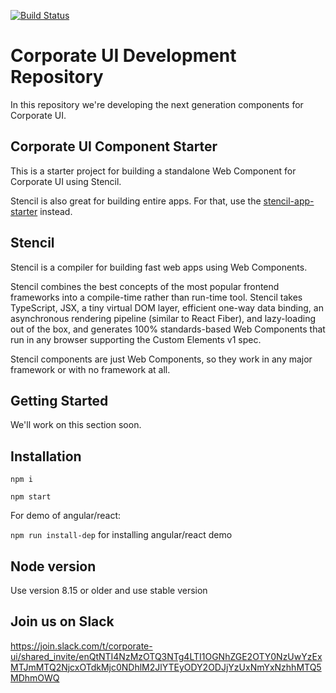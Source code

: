 [![Build Status](https://travis-ci.com/scania/corporate-ui-dev.svg?branch=master)](https://travis-ci.com/scania/corporate-ui-dev)

# Corporate UI Development Repository
In this repository we're developing the next generation components for Corporate UI.



## Corporate UI Component Starter

This is a starter project for building a standalone Web Component for Corporate UI using Stencil.

Stencil is also great for building entire apps. For that, use the [stencil-app-starter](https://github.com/ionic-team/stencil-app-starter) instead.

## Stencil

Stencil is a compiler for building fast web apps using Web Components.

Stencil combines the best concepts of the most popular frontend frameworks into a compile-time rather than run-time tool.  Stencil takes TypeScript, JSX, a tiny virtual DOM layer, efficient one-way data binding, an asynchronous rendering pipeline (similar to React Fiber), and lazy-loading out of the box, and generates 100% standards-based Web Components that run in any browser supporting the Custom Elements v1 spec.

Stencil components are just Web Components, so they work in any major framework or with no framework at all.

## Getting Started
We'll work on this section soon.

## Installation 
` npm i `

` npm start `

For demo of angular/react:

` npm run install-dep ` for installing angular/react demo

## Node version
Use version 8.15 or older and use stable version

## Join us on Slack
https://join.slack.com/t/corporate-ui/shared_invite/enQtNTI4NzMzOTQ3NTg4LTI1OGNhZGE2OTY0NzUwYzExMTJmMTQ2NjcxOTdkMjc0NDhlM2JlYTEyODY2ODJjYzUxNmYxNzhhMTQ5MDhmOWQ
